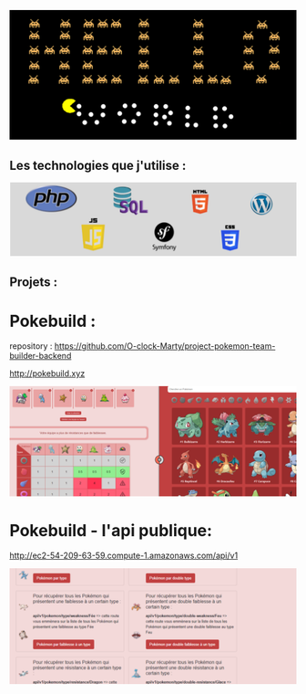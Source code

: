 ![alt text](https://github.com/Geoffrey-Cauchois/Geoffrey-Cauchois/blob/main/img/header.png?raw=true)

## Les technologies que j'utilise :

![alt text](https://github.com/Geoffrey-Cauchois/Geoffrey-Cauchois/blob/main/img/techs.PNG?raw=true)

## Projets :
# Pokebuild :

repository : https://github.com/O-clock-Marty/project-pokemon-team-builder-backend

http://pokebuild.xyz

![alt text](https://github.com/Geoffrey-Cauchois/Geoffrey-Cauchois/blob/main/img/pokebuild.PNG?raw=true)

# Pokebuild - l'api publique:

http://ec2-54-209-63-59.compute-1.amazonaws.com/api/v1

![alt text](https://github.com/Geoffrey-Cauchois/Geoffrey-Cauchois/blob/main/img/pokebuild_api.PNG?raw=true)

<!--
**Geoffrey-Cauchois/Geoffrey-Cauchois** is a ✨ _special_ ✨ repository because its `README.md` (this file) appears on your GitHub profile.

Here are some ideas to get you started:

- 🔭 I’m currently working on ...
- 🌱 I’m currently learning ...
- 👯 I’m looking to collaborate on ...
- 🤔 I’m looking for help with ...
- 💬 Ask me about ...
- 📫 How to reach me: ...
- 😄 Pronouns: ...
- ⚡ Fun fact: ...
-->
